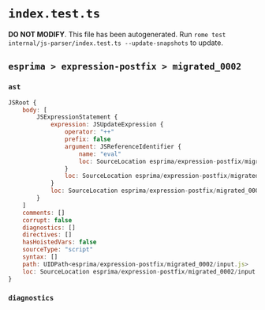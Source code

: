 # `index.test.ts`

**DO NOT MODIFY**. This file has been autogenerated. Run `rome test internal/js-parser/index.test.ts --update-snapshots` to update.

## `esprima > expression-postfix > migrated_0002`

### `ast`

```javascript
JSRoot {
	body: [
		JSExpressionStatement {
			expression: JSUpdateExpression {
				operator: "++"
				prefix: false
				argument: JSReferenceIdentifier {
					name: "eval"
					loc: SourceLocation esprima/expression-postfix/migrated_0002/input.js 1:0-1:4 (eval)
				}
				loc: SourceLocation esprima/expression-postfix/migrated_0002/input.js 1:0-1:6
			}
			loc: SourceLocation esprima/expression-postfix/migrated_0002/input.js 1:0-1:6
		}
	]
	comments: []
	corrupt: false
	diagnostics: []
	directives: []
	hasHoistedVars: false
	sourceType: "script"
	syntax: []
	path: UIDPath<esprima/expression-postfix/migrated_0002/input.js>
	loc: SourceLocation esprima/expression-postfix/migrated_0002/input.js 1:0-2:0
}
```

### `diagnostics`

```

```
